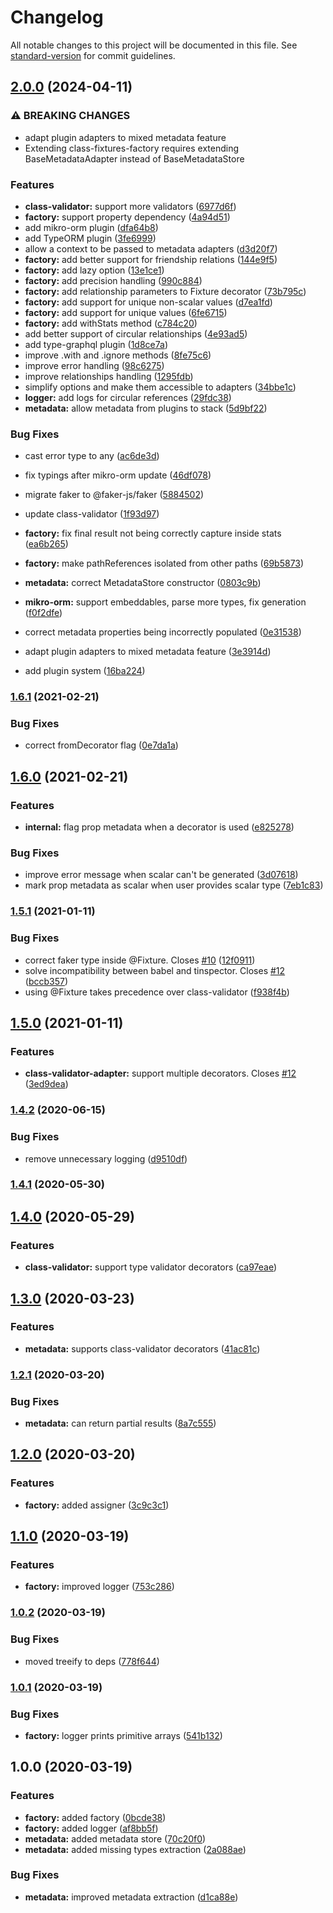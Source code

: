 # Changelog

All notable changes to this project will be documented in this file. See [standard-version](https://github.com/conventional-changelog/standard-version) for commit guidelines.

## [2.0.0](https://github.com/trial-trl/class-fixtures-factory/compare/v1.6.1...v2.0.0) (2024-04-11)


### ⚠ BREAKING CHANGES

* adapt plugin adapters to mixed metadata feature
* Extending class-fixtures-factory requires extending BaseMetadataAdapter instead of BaseMetadataStore

### Features

* **class-validator:** support more validators ([6977d6f](https://github.com/trial-trl/class-fixtures-factory/commit/6977d6f42591bb890ebd2a267a6b879083f0c349))
* **factory:** support property dependency ([4a94d51](https://github.com/trial-trl/class-fixtures-factory/commit/4a94d51c04036255283560d2d0b6ee8ddfe5cd78))
* add mikro-orm plugin ([dfa64b8](https://github.com/trial-trl/class-fixtures-factory/commit/dfa64b800efee34112ffdf8dc8e4be82b1d0182d))
* add TypeORM plugin ([3fe6999](https://github.com/trial-trl/class-fixtures-factory/commit/3fe6999d7ecc1df0a3bc4c82da61a7800e1de2d4))
* allow a context to be passed to metadata adapters ([d3d20f7](https://github.com/trial-trl/class-fixtures-factory/commit/d3d20f7c0b7a1faca04d1b43ee5e47d1dd745a48))
* **factory:** add better support for friendship relations ([144e9f5](https://github.com/trial-trl/class-fixtures-factory/commit/144e9f5491a190aea59268940baa36df5e614eaf))
* **factory:** add lazy option ([13e1ce1](https://github.com/trial-trl/class-fixtures-factory/commit/13e1ce1fb3fcaf5a6a4241f2cbf9f5563756b1d5))
* **factory:** add precision handling ([990c884](https://github.com/trial-trl/class-fixtures-factory/commit/990c884dd1533991952be93fd38a2a3b1b30296f))
* **factory:** add relationship parameters to Fixture decorator ([73b795c](https://github.com/trial-trl/class-fixtures-factory/commit/73b795c71252914520ee4860a1b56f650a6cb0d9))
* **factory:** add support for unique non-scalar values ([d7ea1fd](https://github.com/trial-trl/class-fixtures-factory/commit/d7ea1fd8a45e48bcd62aee011acd4fabab3610d4))
* **factory:** add support for unique values ([6fe6715](https://github.com/trial-trl/class-fixtures-factory/commit/6fe67159839ddee6038eefe57c8bbea70c6f5498))
* **factory:** add withStats method ([c784c20](https://github.com/trial-trl/class-fixtures-factory/commit/c784c20de5662bd9ed9eef2ef827fa7964ced555))
* add better support of circular relationships ([4e93ad5](https://github.com/trial-trl/class-fixtures-factory/commit/4e93ad5ed6286b238a164eac44ac966f0a9974f4))
* add type-graphql plugin ([1d8ce7a](https://github.com/trial-trl/class-fixtures-factory/commit/1d8ce7a7a85787f4a9cc6e19f17461d3baebe07d))
* improve .with and .ignore methods ([8fe75c6](https://github.com/trial-trl/class-fixtures-factory/commit/8fe75c6fc7d4cc471548eace3607738e9d97ab44))
* improve error handling ([98c6275](https://github.com/trial-trl/class-fixtures-factory/commit/98c6275aea94855a04cc052e10720efcfbc072e7))
* improve relationships handling ([1295fdb](https://github.com/trial-trl/class-fixtures-factory/commit/1295fdb3b44ac3cd14613d47aa88475abea881f8))
* simplify options and make them accessible to adapters ([34bbe1c](https://github.com/trial-trl/class-fixtures-factory/commit/34bbe1c15c11c3614313da947f57b7ab2c515e82))
* **logger:** add logs for circular references ([29fdc38](https://github.com/trial-trl/class-fixtures-factory/commit/29fdc38d103e3d7136563d35017f3bea41ca0434))
* **metadata:** allow metadata from plugins to stack ([5d9bf22](https://github.com/trial-trl/class-fixtures-factory/commit/5d9bf22ab85f81d7cf2891a0594f31eeb69443a6))


### Bug Fixes

* cast error type to any ([ac6de3d](https://github.com/trial-trl/class-fixtures-factory/commit/ac6de3db8c531c3e6036e9fee8c42793d969ea4e))
* fix typings after mikro-orm update ([46df078](https://github.com/trial-trl/class-fixtures-factory/commit/46df0786e3ca7f0fd66b5e188a7ff4d9b8bdff9c))
* migrate faker to @faker-js/faker ([5884502](https://github.com/trial-trl/class-fixtures-factory/commit/5884502b391dc990ec2cab5c8054c9ffacd06b40))
* update class-validator ([1f93d97](https://github.com/trial-trl/class-fixtures-factory/commit/1f93d9780fd7141db865514f82d3372d39686da3))
* **factory:** fix final result not being correctly capture inside stats ([ea6b265](https://github.com/trial-trl/class-fixtures-factory/commit/ea6b265cd5e9be6c9d4af9d48f33bb46be931a5b))
* **factory:** make pathReferences isolated from other paths ([69b5873](https://github.com/trial-trl/class-fixtures-factory/commit/69b587380426bcdb23b2030d460ba3e4a1532989))
* **metadata:** correct MetadataStore constructor ([0803c9b](https://github.com/trial-trl/class-fixtures-factory/commit/0803c9bcd0a6a68751da7823303fc3498badd989))
* **mikro-orm:** support embeddables, parse more types, fix generation ([f0f2dfe](https://github.com/trial-trl/class-fixtures-factory/commit/f0f2dfe270bd2ad0cbe81a0717f04f2a7d5c4983))
* correct metadata properties being incorrectly populated ([0e31538](https://github.com/trial-trl/class-fixtures-factory/commit/0e315384dc657708b0b019c45722891088cb876d))


* adapt plugin adapters to mixed metadata feature ([3e3914d](https://github.com/trial-trl/class-fixtures-factory/commit/3e3914d53e8fcb1ccb69d7829ffc59879b48dacb))
* add plugin system ([16ba224](https://github.com/trial-trl/class-fixtures-factory/commit/16ba22488b0658440a591547014324ad9163729d))

### [1.6.1](https://github.com/CyriacBr/class-fixtures-factory/compare/v1.6.0...v1.6.1) (2021-02-21)


### Bug Fixes

* correct fromDecorator flag ([0e7da1a](https://github.com/CyriacBr/class-fixtures-factory/commit/0e7da1ae631ba21c9e9d7b5f3e0f0c89947a6b5d))

## [1.6.0](https://github.com/CyriacBr/class-fixtures-factory/compare/v1.5.1...v1.6.0) (2021-02-21)


### Features

* **internal:** flag prop metadata when a decorator is used ([e825278](https://github.com/CyriacBr/class-fixtures-factory/commit/e825278e6a78c30ce3ba7070f74ef3f361758087))


### Bug Fixes

* improve error message when scalar can't be generated ([3d07618](https://github.com/CyriacBr/class-fixtures-factory/commit/3d0761815a9978c7926ddc5309c7eb63c2864254))
* mark prop metadata as scalar when user provides scalar type ([7eb1c83](https://github.com/CyriacBr/class-fixtures-factory/commit/7eb1c8359d42d01055a56e4b67b0ccf49e7c7c60))

### [1.5.1](https://github.com/CyriacBr/class-fixtures-factory/compare/v1.5.0...v1.5.1) (2021-01-11)


### Bug Fixes

* correct faker type inside @Fixture. Closes [#10](https://github.com/CyriacBr/class-fixtures-factory/issues/10) ([12f0911](https://github.com/CyriacBr/class-fixtures-factory/commit/12f0911e1d4709f88755551f405b304926e4b476))
* solve incompatibility between babel and tinspector. Closes [#12](https://github.com/CyriacBr/class-fixtures-factory/issues/12) ([bccb357](https://github.com/CyriacBr/class-fixtures-factory/commit/bccb357a96e14b142ce762cf9adfc160ad6640f6))
* using @Fixture takes precedence over class-validator ([f938f4b](https://github.com/CyriacBr/class-fixtures-factory/commit/f938f4bbb7002c2b14af0b0a7a85ba80aeedd307))

## [1.5.0](https://github.com/CyriacBr/class-fixtures-factory/compare/v1.4.2...v1.5.0) (2021-01-11)


### Features

* **class-validator-adapter:** support multiple decorators. Closes [#12](https://github.com/CyriacBr/class-fixtures-factory/issues/12) ([3ed9dea](https://github.com/CyriacBr/class-fixtures-factory/commit/3ed9dea733b86a45d515b201c1f0323273ffe430))

### [1.4.2](https://github.com/CyriacBr/class-fixtures-factory/compare/v1.4.1...v1.4.2) (2020-06-15)


### Bug Fixes

* remove unnecessary logging ([d9510df](https://github.com/CyriacBr/class-fixtures-factory/commit/d9510df3e7f044ec1e44e83a9727551987c13644))

### [1.4.1](https://github.com/CyriacBr/class-fixtures-factory/compare/v1.4.0...v1.4.1) (2020-05-30)

## [1.4.0](https://github.com/CyriacBr/class-fixtures-factory/compare/v1.3.0...v1.4.0) (2020-05-29)


### Features

* **class-validator:** support type validator decorators ([ca97eae](https://github.com/CyriacBr/class-fixtures-factory/commit/ca97eae1533dd64e36e6cb4db8fe7a73647dbf92))

## [1.3.0](https://github.com/CyriacBr/class-fixtures-factory/compare/v1.2.1...v1.3.0) (2020-03-23)


### Features

* **metadata:** supports class-validator decorators ([41ac81c](https://github.com/CyriacBr/class-fixtures-factory/commit/41ac81cf8cca472c6f506f89f83c6a67da6f68fb))

### [1.2.1](https://github.com/CyriacBr/class-fixtures-factory/compare/v1.2.0...v1.2.1) (2020-03-20)


### Bug Fixes

* **metadata:** can return partial results ([8a7c555](https://github.com/CyriacBr/class-fixtures-factory/commit/8a7c55504b323a7394b9ac721dcd3eee764487e7))

## [1.2.0](https://github.com/CyriacBr/class-fixtures-factory/compare/v1.1.0...v1.2.0) (2020-03-20)


### Features

* **factory:** added assigner ([3c9c3c1](https://github.com/CyriacBr/class-fixtures-factory/commit/3c9c3c1768b55a7f3bd8a674daab5d8fb04ecdbb))

## [1.1.0](https://github.com/CyriacBr/class-fixtures-factory/compare/v1.0.2...v1.1.0) (2020-03-19)


### Features

* **factory:** improved logger ([753c286](https://github.com/CyriacBr/class-fixtures-factory/commit/753c28650c3bc7bebd35b86a8c45a5b2925f5a8a))

### [1.0.2](https://github.com/CyriacBr/class-fixtures-factory/compare/v1.0.1...v1.0.2) (2020-03-19)


### Bug Fixes

* moved treeify to deps ([778f644](https://github.com/CyriacBr/class-fixtures-factory/commit/778f644c9eff642114fde2a329b880d27b18cfa0))

### [1.0.1](https://github.com/CyriacBr/class-fixtures-factory/compare/v1.0.0...v1.0.1) (2020-03-19)


### Bug Fixes

* **factory:** logger prints primitive arrays ([541b132](https://github.com/CyriacBr/class-fixtures-factory/commit/541b1329739c6253523a76ce3395d00ae4769748))

## 1.0.0 (2020-03-19)


### Features

* **factory:** added factory ([0bcde38](https://github.com/CyriacBr/class-fixtures-factory/commit/0bcde383ca75f22383283f8b326b34d00dfbf104))
* **factory:** added logger ([af8bb5f](https://github.com/CyriacBr/class-fixtures-factory/commit/af8bb5f983a31580f689d10987ef3e3524219ad1))
* **metadata:** added metadata store ([70c20f0](https://github.com/CyriacBr/class-fixtures-factory/commit/70c20f051505c34c495056185fa6026b1dd29ed3))
* **metadata:** added missing types extraction ([2a088ae](https://github.com/CyriacBr/class-fixtures-factory/commit/2a088aedb69a99d95486ee7cb6dcbe9ec56e87ec))


### Bug Fixes

* **metadata:** improved metadata extraction ([d1ca88e](https://github.com/CyriacBr/class-fixtures-factory/commit/d1ca88e70c4358735054a31b426f89cac9d9407d))
